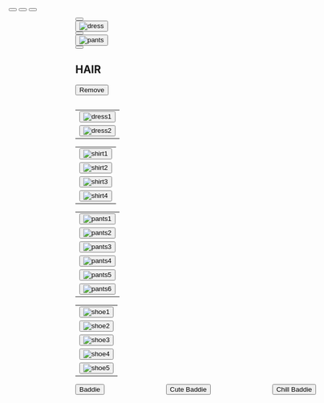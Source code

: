<html lang="en">
<head>
  <meta charset="UTF-8">
  <meta http-equiv="X-UA-Compatible" content="IE=edge">
  <meta name="viewport" content="width=device-width, initial-scale=1.0">
  <link rel="preconnect" href="https://fonts.googleapis.com">
  <link rel="preconnect" href="https://fonts.gstatic.com" crossorigin>
  <link href="https://fonts.googleapis.com/css2?family=Noto+Sans+KR&display=swap" rel="stylesheet">
  <script src="https://kit.fontawesome.com/74b8c9745c.js" crossorigin="anonymous"></script>
  <title>CODE COUTURE</title>
  <link rel="stylesheet" href="style.css">
  <link rel="stylesheet" href="scroll.css">
  <link rel="stylesheet" href="ness.css">
  <style>
    div.absolute {
      position: absolute;
      top: 80px;
      right: 0;
      width:50%;
      padding-right:10%;
    }
    div.relative {
      position: relative;
      height:500px;
    }
    body {
      padding-left: 10%;
    }
  </style>
</head>
<body>
  <div id="display">
    <div id="canvas">
      <canvas id="base"></canvas>
      <canvas id="shoes"></canvas>
      <canvas id="dress"></canvas>
      <canvas id="pants"></canvas>
      <canvas id="shirtbase"></canvas>
      <canvas id="shirt"></canvas>
      <canvas id="eyes"></canvas>
      <canvas id="hair"></canvas>
      <canvas id="accessories"></canvas>
      <canvas id="blank"></canvas>
      <img id="results">
    </div>
    <audio id="music" src="audio/gametheme.mp3" autoplay loop></audio>
    <div id="sex">
      <button id="man-btn" onclick="medskin()">
        <span class="medskin-icon"></span>
      </button>
      <button id="woman-btn" onclick="lightskin()">
        <span class="lightskin-icon"></span>
      </button>
      <button id="woman-btn" onclick="darkskin()">
        <span class="darkskin-icon"></span>
      </button>
    </div>
  </div>
  <div id="setting" class="absolute">
    <div id="menu">
      <div class="menu-content">
        <button class="menu-btn" id="body-btn" onclick="menu(0, 'orange', 'rgb(255, 233, 172)')">
          <i class="fas fa-meh-blank fa-4x"></i>
        </button>
      </div>
      <div class="menu-content">
        <button class="menu-btn" id="dress-btn" onclick="menu(1, 'orange', 'rgb(255, 233, 172)')">
          <img src="https://o.remove.bg/downloads/e4240c24-8c01-4778-8968-8085ffacb62e/download-removebg-preview.png" alt="dress"> 
        </button>
      </div>
      <div class="menu-content">
        <button class="menu-btn" id="shirt-btn" onclick="menu(2, 'orange', 'rgb(255, 233, 172)')">
          <i class="fas fa-tshirt fa-4x"></i>
        </button>
      </div>
      <div class="menu-content">
        <button class="menu-btn" id="pants-btn" onclick="menu(3, 'orange', 'rgb(255, 233, 172)')">
          <img src="https://raw.githubusercontent.com/sele906/StardewDressUp/main/pants.png" alt="pants">
        </button>
      </div>
      <div class="menu-content">
        <button class="menu-btn" id="shoes-btn" onclick="menu(4, 'orange', 'rgb(255, 233, 172)')">
          <i class="fas fa-shoe-prints fa-4x"></i>
        </button>
      </div>
    </div>
    <div id="content" class="relative">
      <div class="content-item" id="body-content">
        <div id="bodyinf">
          <div class="bodyinfwrap" id="bodyinf-Up">
            <h2 class="bodyinfheader">HAIR</h2>
            <div id="hairbox">
              <div class="body-arrow" id="L-arrow">
                <i class="fa fa-solid fa-angle-left fa-3x" id="hairbtn-L" onclick="hairbtnL()"></i>
              </div>
              <canvas id="hairDcanvas"></canvas>
              <div class="body-arrow" id="R-arrow">
                <i class="fa fa-solid fa-angle-right fa-3x" id="hairbtn-R" onclick="hairbtnR()"></i>
              </div>
            </div>
            <div id="hair-setting">
              <div><button id="hairundo" onclick="hairundobtn()"> Remove </button></div>
            </div>
          </div>
          <div class="bodyinfwrap" id="bodyinf-Down">
            <h2 class="bodyinfheader"></h2>
            <div id="accessorybox">
              <canvas id="accessoryDcanvas"></canvas>
            </div>
          </div>
        </div>
      </div>
     <div class="content-item" id="dress-content">
        <table>
          <tr>
            <td><button onclick="dressbtn(0)"><img src="images/dresses/dress1.png" alt="dress1"></button></td>
          </tr>
          <tr>
            <td><button onclick="dressbtn(1)"><img src="images/dresses/dress2.png" alt="dress2"></button></td>
          </tr>
        </table>
      </div>
      <div class="content-item" id="shirt-content">
        <table>
          <tr>
            <td><button onclick="shirtbtn(0)"><img src="images/zcropped/top1c.png" alt="shirt1"></button></td>
          </tr>
          <tr>
            <td><button onclick="shirtbtn(1)"><img src="images/zcropped/top2c.png" alt="shirt2"></button></td>          
          </tr>
          <tr>
            <td><button onclick="shirtbtn(2)"><img src="images/zcropped/top3c.png" alt="shirt3"></button></td>        
          </tr>
          <tr>
            <td><button onclick="shirtbtn(3)"><img src="images/zcropped/top4c.png" alt="shirt4"></button></td>           
          </tr>
        </table>
      </div>
      <div class="content-item" id="pants-content">
        <table>
          <tr>
            <td><button onclick="pantsbtn(0)"><img src="images/zcropped/bottom1c.png" alt="pants1"></button></td>           
          </tr>
          <tr>
            <td><button onclick="pantsbtn(1)"><img src="images/zcropped/bottom2c.png" alt="pants2"></button></td>          
          </tr>
          <tr>
            <td><button onclick="pantsbtn(2)"><img src="images/zcropped/bottom3c.png" alt="pants3"></button></td>           
          </tr>
          <tr>
            <td><button onclick="pantsbtn(3)"><img src="images/zcropped/bottom4c.png" alt="pants4"></button></td>          
          </tr>
          <tr>
            <td><button onclick="pantsbtn(4)"><img src="images/zcropped/bottom5c.png" alt="pants5"></button></td>          
          </tr>
          <tr>
            <td><button onclick="pantsbtn(5)"><img src="images/zcropped/bottom6c.png" alt="pants6"></button></td>         
          </tr>
        </table>
      </div>
      <div class="content-item" id="shoes-content">
        <table>
          <tr>
            <td><button onclick="shoesbtn(0)"><img src="images/zcropped/shoe1c.png" alt="shoe1"></button></td>
          </tr>
          <tr>
            <td><button onclick="shoesbtn(1)"><img src="images/zcropped/shoe2c.png" alt="shoe2"></button></td>
          </tr>
          <tr>
            <td><button onclick="shoesbtn(2)"><img src="images/zcropped/shoe3c.png" alt="shoe3"></button></td>
          </tr>
          <tr>
            <td><button onclick="shoesbtn(3)"><img src="images/zcropped/shoe4c.png" alt="shoe4"></button></td>
          </tr>
          <tr>
            <td><button onclick="shoesbtn(4)"><img src="images/zcropped/shoe5c.png" alt="shoe5"></button></td>
          </tr>
        </table>
      </div>

<style>
  .music-buttons {
    display: flex;
    justify-content: space-between;
  }
</style>

<script src="system.js"></script>
<audio id="music" autoplay loop></audio>
<div id="sex">
  <div class="music-buttons">
    <button onclick="changeContent('audio/gametheme.mp3', 'url(images/tops/back.jpeg)')">Baddie</button>
    <button onclick="changeContent('audio/Popmusic.mp3', 'url(images/tops/lightpink.jpeg)')">Cute Baddie</button>
    <button onclick="changeContent('audio/paris.mp3', 'url(images/tops/gar.jpeg)')">Chill Baddie</button>

<script>
  var musicElement = document.getElementById('music');

  function changeContent(musicSrc, backgroundSrc) {
    changeMusic(musicSrc);
    changeBackground(backgroundSrc);
  }

  function changeMusic(musicSrc) {
    musicElement.src = musicSrc;
    musicElement.load();
    musicElement.play();
  }

  function changeBackground(backgroundSrc) {
    document.body.style.backgroundImage = backgroundSrc;
  }
</script>
